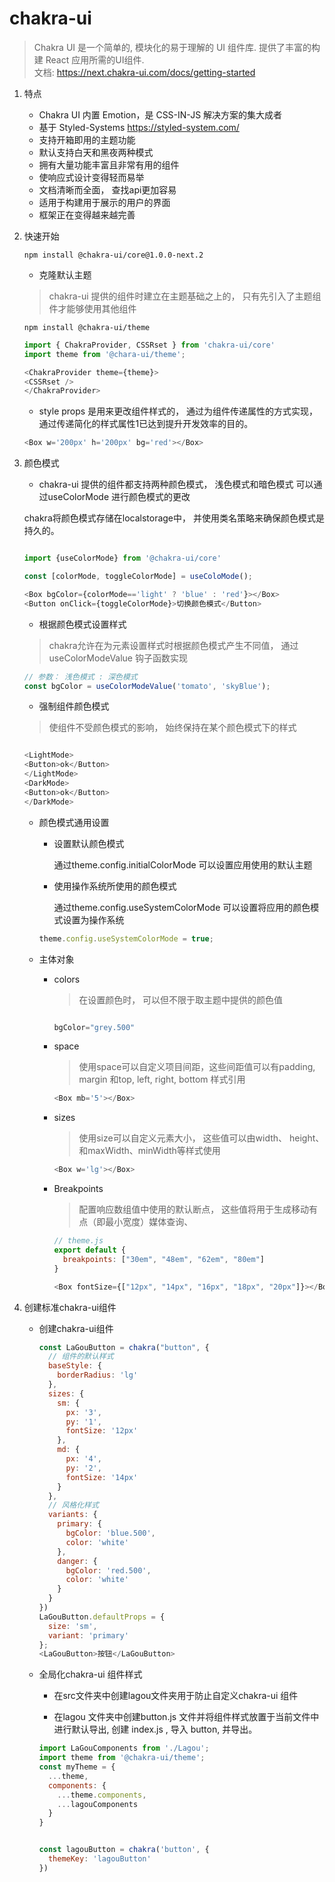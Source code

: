 # chakra-ui

> Chakra UI 是一个简单的, 模块化的易于理解的 UI 组件库. 提供了丰富的构建 React 应用所需的UI组件. <br/>
文档: https://next.chakra-ui.com/docs/getting-started

1. 特点

    * Chakra UI 内置 Emotion，是 CSS-IN-JS 解决方案的集大成者
    * 基于 Styled-Systems https://styled-system.com/
    * 支持开箱即用的主题功能
    * 默认支持白天和黑夜两种模式
    * 拥有大量功能丰富且非常有用的组件
    * 使响应式设计变得轻而易举
    * 文档清晰而全面， 查找api更加容易
    * 适用于构建用于展示的用户的界面
    * 框架正在变得越来越完善

2. 快速开始

    `npm install @chakra-ui/core@1.0.0-next.2`

    * 克隆默认主题

    > chakra-ui 提供的组件时建立在主题基础之上的， 只有先引入了主题组件才能够使用其他组件

    ```
    npm install @chakra-ui/theme
    ```

    ```js
    import { ChakraProvider, CSSRset } from 'chakra-ui/core'
    import theme from '@chara-ui/theme';

    <ChakraProvider theme={theme}>
    <CSSRset />
    </ChakraProvider>
    ```

    * style props 是用来更改组件样式的， 通过为组件传递属性的方式实现， 通过传递简化的样式属性1已达到提升开发效率的目的。

    ```js
    <Box w='200px' h='200px' bg='red'></Box>
    ```

4. 颜色模式

    * chakra-ui 提供的组件都支持两种颜色模式， 浅色模式和暗色模式
    可以通过useColorMode 进行颜色模式的更改

    chakra将颜色模式存储在localstorage中， 并使用类名策略来确保颜色模式是持久的。

    ```js

    import {useColorMode} from '@chakra-ui/core'

    const [colorMode, toggleColorMode] = useColoMode();

    <Box bgColor={colorMode=='light' ? 'blue' : 'red'}></Box>
    <Button onClick={toggleColorMode}>切换颜色模式</Button>
    
    ```

    * 根据颜色模式设置样式

    > chakra允许在为元素设置样式时根据颜色模式产生不同值， 通过useColorModeValue 钩子函数实现

    ```js
    // 参数： 浅色模式 : 深色模式
    const bgColor = useColorModeValue('tomato', 'skyBlue');
    
    ```

    * 强制组件颜色模式

    > 使组件不受颜色模式的影响， 始终保持在某个颜色模式下的样式

    ```js
    
    <LightMode>
    <Button>ok</Button>
    </LightMode>
    <DarkMode>
    <Button>ok</Button>
    </DarkMode>
    ```

    * 颜色模式通用设置

      * 设置默认颜色模式

         通过theme.config.initialColorMode 可以设置应用使用的默认主题

      * 使用操作系统所使用的颜色模式

         通过theme.config.useSystemColorMode 可以设置将应用的颜色模式设置为操作系统

      ```js
      theme.config.useSystemColorMode = true;   
      ```
    
    * 主体对象

      * colors

        > 在设置颜色时， 可以但不限于取主题中提供的颜色值

        ```js
        
        bgColor="grey.500"
        
        ```

      * space

        > 使用space可以自定义项目间距，这些间距值可以有padding, margin 和top, left, right, bottom 样式引用

        ```js
        <Box mb='5'></Box>
        ```
      
      * sizes

        > 使用size可以自定义元素大小， 这些值可以由width、 height、 和maxWidth、minWidth等样式使用

        ```js
        <Box w='lg'></Box>
        ```
      
      * Breakpoints

        > 配置响应数组值中使用的默认断点， 这些值将用于生成移动有点（即最小宽度）媒体查询、

        ```js
        // theme.js
        export default {
          breakpoints: ["30em", "48em", "62em", "80em"]
        }
        ```

        ```js
        <Box fontSize={["12px", "14px", "16px", "18px", "20px"]}></Box>
        ```

4. 创建标准chakra-ui组件

    * 创建chakra-ui组件

      ```js
      const LaGouButton = chakra("button", {
        // 组件的默认样式
        baseStyle: {
          borderRadius: 'lg'
        },
        sizes: {
          sm: {
            px: '3',
            py: '1',
            fontSize: '12px'
          },
          md: {
            px: '4',
            py: '2',
            fontSize: '14px'
          }
        },
        // 风格化样式
        variants: {
          primary: {
            bgColor: 'blue.500',
            color: 'white'
          },
          danger: {
            bgColor: 'red.500',
            color: 'white'
          }
        }
      })
      LaGouButton.defaultProps = {
        size: 'sm',
        variant: 'primary'
      };
      <LaGouButton>按钮</LaGouButton>
      ```
    
    * 全局化chakra-ui 组件样式

      * 在src文件夹中创建lagou文件夹用于防止自定义chakra-ui 组件

      * 在lagou 文件夹中创建button.js 文件并将组件样式放置于当前文件中进行默认导出, 创建
      index.js , 导入 button, 并导出。

      ```js
      import LaGouComponents from './Lagou';
      import theme from '@chakra-ui/theme';
      const myTheme = {
        ...theme,
        components: {
          ...theme.components,
          ...lagouComponents
        }
      }


      const lagouButton = chakra('button', {
        themeKey: 'lagouButton'
      })
      
      ```
  



